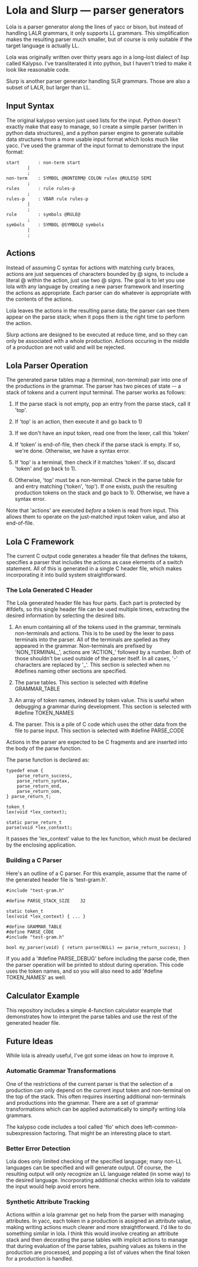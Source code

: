 # Lola and Slurp — parser generators

Lola is a parser generator along the lines of yacc or bison, but
instead of handling LALR grammars, it only supports LL grammars. This
simplification makes the resulting parser much smaller, but of course
is only suitable if the target language is actually LL.

Lola was originally written over thirty years ago in a long-lost
dialect of lisp called Kalypso. I've transliterated it into python,
but I haven't tried to make it look like reasonable code.

Slurp is another parser generator handling SLR grammars. Those are
also a subset of LALR, but larger than LL.

## Input Syntax

The original kalypso version just used lists for the input. Python
doesn't exactly make that easy to manage, so I create a simple parser
(written in python data structures), and a python parser engine to
generate suitable data structures from a more usable input format
which looks much like yacc. I've used the grammar of the input format
to demonstrate the input format:

	start		: non-term start
			|
			;
	non-term	: SYMBOL @NONTERM@ COLON rules @RULES@ SEMI
			;
	rules		: rule rules-p
			;
	rules-p		: VBAR rule rules-p
			|
			;
	rule		: symbols @RULE@
			;
	symbols		: SYMBOL @SYMBOL@ symbols
			|
			;

## Actions

Instead of assuming C syntax for actions with matching curly braces,
actions are just sequences of characters bounded by @ signs, to
include a literal @ within the action, just use two @ signs. The goal
is to let you use lola with any language by creating a new parser
framework and inserting the actions as appropriate. Each parser can do
whatever is appropriate with the contents of the actions.

Lola leaves the actions in the resulting parse data; the parser can
see them appear on the parse stack; when it pops them is the right
time to perform the action.

Slurp actions are designed to be executed at reduce time, and so they
can only be associated with a whole production. Actions occuring in
the middle of a production are not valid and will be rejected.

## Lola Parser Operation

The generated parse tables map a (terminal, non-terminal) pair into
one of the productions in the grammar. The parser has two pieces of
state -- a stack of tokens and a current input terminal. The parser
works as follows:

 1) If the parse stack is not empty, pop an entry from the parse
    stack, call it 'top'.

 2) If 'top' is an action, then execute it and go back to 1)

 3) If we don't have an input token, read one from the lexer, call
    this 'token'

 4) If 'token' is end-of-file, then check if the parse stack is
    empty. If so, we're done. Otherwise, we have a syntax error.

 5) If 'top' is a terminal, then check if it matches 'token'. If so,
    discard 'token' and go back to 1).

 6) Otherwise, 'top' must be a non-terminal. Check in the parse table
    for and entry matching ('token', 'top'). If one exists, push the
    resulting production tokens on the stack and go back to
    1). Otherwise, we have a syntax error.

Note that 'actions' are executed *before* a token is read from
input. This allows them to operate on the just-matched input token
value, and also at end-of-file.

## Lola C Framework

The current C output code generates a header file that defines the
tokens, specifies a parser that includes the actions as case elements
of a switch statement. All of this is generated in a single C header
file, which makes incorporating it into build system straightforward.

### The Lola Generated C Header

The Lola generated header file has four parts. Each part is protected
by #ifdefs, so this single header file can be used multiple times,
extracting the desired information by selecting the desired bits.

 1) An enum containing all of the tokens used in the grammar,
    terminals non-terminals and actions. This is to be used by the
    lexer to pass terminals into the parser. All of the terminals are
    spelled as they appeared in the grammar. Non-terminals are
    prefixed by 'NON_TERMINAL_', actions are 'ACTION_' followed by a
    number. Both of those shouldn't be used outside of the parser
    itself. In all cases, '-' characters are replaced by '_'. This
    section is selected when no #defines naming other sections are specified.

 2) The parse tables. This section is selected with #define GRAMMAR_TABLE

 3) An array of token names, indexed by token value. This is useful
    when debugging a grammar during development. This section is
    selected with #define TOKEN_NAMES

 4) The parser. This is a pile of C code which uses the other data
    from the file to parse input. This section is selected with
    #define PARSE_CODE

Actions in the parser are expected to be C fragments and are inserted
into the body of the parse function.

The parse function is declared as:

	typedef enum {
	    parse_return_success,
	    parse_return_syntax,
	    parse_return_end,
	    parse_return_oom,
	} parse_return_t;

	token_t
	lex(void *lex_context);

	static parse_return_t
	parse(void *lex_context);

It passes the 'lex_context' value to the lex function, which must be
declared by the enclosing application.

### Building a C Parser

Here's an outline of a C parser. For this example, assume that the
name of the generated header file is 'test-gram.h'.

	#include "test-gram.h"
	
	#define PARSE_STACK_SIZE	32
	
	static token_t
	lex(void *lex_context) { ... }

	#define GRAMMAR_TABLE
	#define PARSE_CODE
	#include "test-gram.h"
	
	bool my_parser(void) { return parse(NULL) == parse_return_success; }

If you add a '#define PARSE_DEBUG' before including the parse code,
then the parser operation will be printed to stdout during
operation. This code uses the token names, and so you will also need
to add '#define TOKEN_NAMES' as well.

## Calculator Example

This repository includes a simple 4-function calculator example that
demonstrates how to interpret the parse tables and use the rest of the
generated header file.

## Future Ideas

While lola is already useful, I've got some ideas on how to improve
it.

### Automatic Grammar Transformations

One of the restrictions of the current parser is that the selection of
a production can only depend on the current input token and
non-terminal on the top of the stack. This often requires inserting
additional non-terminals and productions into the grammar. There are a
set of grammar transformations which can be applied automatically to
simpify writing lola grammars.

The kalypso code includes a tool called 'flo' which does
left-common-subexpression factoring. That might be an interesting
place to start.

### Better Error Detection

Lola does only limited checking of the specified language; many non-LL
languages can be specified and will generate output. Of course, the
resulting output will only recognize an LL language related (in some
way) to the desired language. Incorporating additional checks within
lola to validate the input would help avoid errors here.

### Synthetic Attribute Tracking

Actions within a lola grammar get no help from the parser with
managing attributes. In yacc, each token in a production is assigned
an attribute value, making writing actions much clearer and more
straightforward. I'd like to do something similar in lola. I think
this would involve creating an attribute stack and then decorating the
parse tables with implicit actions to manage that during evaluation of
the parse tables, pushing values as tokens in the production are
processed, and popping a list of values when the final token for a
production is handled.
